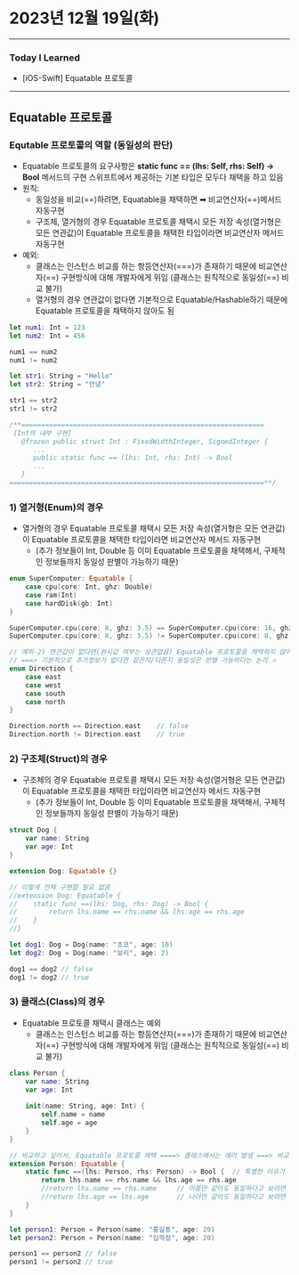 # 2023년 12월 19일(화)

---

### Today I Learned 

- [iOS-Swift] Equatable 프로토콜

---

## Equatable 프로토콜

### Equtable 프로토콜의 역할 (동일성의 판단)

- Equatable 프로토콜의 요구사항은 **static func == (lhs: Self, rhs: Self) -> Bool** 메서드의 구현 스위프트에서 제공하는 기본 타입은 모두다 채택을 하고 있음
- 원칙:
  - 동일성을 비교(==)하려면, Equatable을 채택하면 ➡︎ 비교연산자(==)메서드 자동구현
  - 구조체, 열거형의 경우 Equatable 프로토콜 채택시 모든 저장 속성(열거형은 모든 연관값)이 Equatable 프로토콜을 채택한 타입이라면 비교연산자 메서드 자동구현
- 예외:
  - 클래스는 인스턴스 비교를 하는 항등연산자(===)가 존재하기 때문에 비교연산자(==) 구현방식에 대해 개발자에게 위임 (클래스는 원칙적으로 동일성(==) 비교 불가)
  - 열거형의 경우 연관값이 없다면 기본적으로 Equatable/Hashable하기 때문에 Equatable 프로토콜을 채택하지 않아도 됨

```swift
let num1: Int = 123
let num2: Int = 456

num1 == num2
num1 != num2

let str1: String = "Hello"
let str2: String = "안녕"

str1 == str2
str1 != str2

/**=============================================================
 [Int의 내부 구현]
   @frozen public struct Int : FixedWidthInteger, SignedInteger {
      ...
      public static func == (lhs: Int, rhs: Int) -> Bool
      ...
   }
================================================================**/
```

### 1) 열거형(Enum)의 경우

- 열거형의 경우 Equatable 프로토콜 채택시 모든 저장 속성(열거형은 모든 연관값)이 Equatable 프로토콜을 채택한 타입이라면 비교연산자 메서드 자동구현
  - (추가 정보들이 Int, Double 등 이미 Equatable 프로토콜을 채택해서, 구체적인 정보들까지 동일성 판별이 가능하기 때문)

```swift
enum SuperComputer: Equatable {
    case cpu(core: Int, ghz: Double)
    case ram(Int)
    case hardDisk(gb: Int)
}

SuperComputer.cpu(core: 8, ghz: 3.5) == SuperComputer.cpu(core: 16, ghz: 3.5) // false 
SuperComputer.cpu(core: 8, ghz: 3.5) != SuperComputer.cpu(core: 8, ghz: 3.5) // false 

// 예외-2) 연관값이 없다면(원시값 여부는 상관없음) Equatable 프로토콜을 채택하지 않아도 동일성 비교 가능
// ===> 기본적으로 추가정보가 없다면 같은지/다른지 동일성은 판별 가능하다는 논리 ⭐️
enum Direction {
    case east
    case west
    case south
    case north
}

Direction.north == Direction.east    // false
Direction.north != Direction.east    // true
```

### 2) 구조체(Struct)의 경우

- 구조체의 경우 Equatable 프로토콜 채택시 모든 저장 속성(열거형은 모든 연관값)이 Equatable 프로토콜을 채택한 타입이라면 비교연산자 메서드 자동구현
  - (추가 정보들이 Int, Double 등 이미 Equatable 프로토콜을 채택해서, 구체적인 정보들까지 동일성 판별이 가능하기 때문)

```swift
struct Dog {
    var name: String
    var age: Int
}

extension Dog: Equatable {}

// 이렇게 전체 구현할 필요 없음
//extension Dog: Equatable {
//    static func ==(lhs: Dog, rhs: Dog) -> Bool {
//        return lhs.name == rhs.name && lhs.age == rhs.age
//    }
//}

let dog1: Dog = Dog(name: "초코", age: 10)
let dog2: Dog = Dog(name: "보리", age: 2)

dog1 == dog2 // false 
dog1 != dog2 // true 
```

### 3) 클래스(Class)의 경우

- Equatable 프로토콜 채택시 클래스는 예외
  - 클래스는 인스턴스 비교를 하는 항등연산자(===)가 존재하기 때문에 비교연산자(==) 구현방식에 대해 개발자에게 위임 (클래스는 원칙적으로 동일성(==) 비교 불가)

```swift
class Person {
    var name: String
    var age: Int
    
    init(name: String, age: Int) {
        self.name = name
        self.age = age
    }
}

// 비교하고 싶어서, Equatable 프로토콜 채택 ====> 클래스에서는 에러 발생 ===> 비교연산자(==)를 구현 직접구현해야함
extension Person: Equatable {
    static func ==(lhs: Person, rhs: Person) -> Bool {  // 특별한 이유가 없다면 모든 속성에 대해, 비교 구현
        return lhs.name == rhs.name && lhs.age == rhs.age
        //return lhs.name == rhs.name     // 이름만 같아도 동일하다고 보려면 이렇게 구현
        //return lhs.age == lhs.age       // 나이만 같아도 동일하다고 보려면 이렇게 구현
    }
}

let person1: Person = Person(name: "홍길동", age: 20)
let person2: Person = Person(name: "임꺽정", age: 20)

person1 == person2 // false 
person1 != person2 // true
```